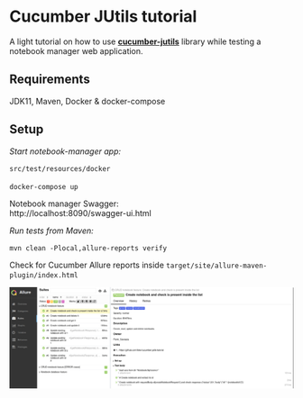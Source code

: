 # Cucumber JUtils tutorial


A light tutorial on how to use [**cucumber-jutils**](https://github.com/fslev/cucumber-jutils) library  while testing a notebook manager web application.  

## Requirements
JDK11, Maven, Docker & docker-compose 

## Setup
_Start notebook-manager app:_
```shell
src/test/resources/docker

docker-compose up
```

Notebook manager Swagger:  
http://localhost:8090/swagger-ui.html  

_Run tests from Maven:_
```shell
mvn clean -Plocal,allure-reports verify
```
Check for Cucumber Allure reports inside `target/site/allure-maven-plugin/index.html`  

![img.png](reports/allure-reports.png)